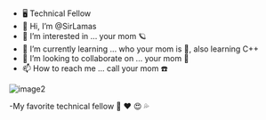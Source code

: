 
- 🖥️ Technical Fellow
- 👋 Hi, I’m @SirLamas
- 👀 I’m interested in ... your mom 🪐
- 🍑 I’m currently learning ... who your mom is 🍆, also learning C++
- 💞️ I’m looking to collaborate on ... your mom 🐋
- 📫 How to reach me ... call your mom ☎️

<!---
SirLamas/SirLamas is a ✨ special ✨ repository because its `README.md` (this file) appears on your GitHub profile.
You can click the Preview link to take a look at your changes.
--->

![image2](https://user-images.githubusercontent.com/102488176/160306633-e3d87e39-0add-40e0-b579-5263fb0e4cae.png)

-My favorite technical fellow 🤩 ❤️ 😍 💦
